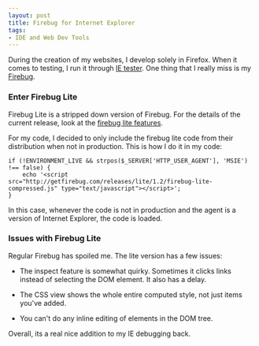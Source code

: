 ```yaml
---
layout: post
title: Firebug for Internet Explorer
tags:
- IDE and Web Dev Tools
---
```


During the creation of my websites, I develop solely in Firefox.  When it comes to testing, I run it through [IE tester](http://my-debugbar.com/wiki/IETester/HomePage).  One thing that I really miss is my [Firebug](http://getfirebug.com/).

### Enter Firebug Lite

Firebug Lite is a stripped down version of Firebug.  For the details of the current release, look at the [firebug lite features](http://getfirebug.com/lite.html).

For my code, I decided to only include the firebug lite code from their distribution when not in production.  This is how I do it in my code:

```php?start_inline=1
if (!ENVIRONMENT_LIVE && strpos($_SERVER['HTTP_USER_AGENT'], 'MSIE') !== false) {
    echo '<script src="http://getfirebug.com/releases/lite/1.2/firebug-lite-compressed.js" type="text/javascript"></script>';
}
```

In this case, whenever the code is not in production and the agent is a version of Internet Explorer, the code is loaded.

### Issues with Firebug Lite

Regular Firebug has spoiled me.  The lite version has a few issues:




  * The inspect feature is somewhat quirky.  Sometimes it clicks links instead of selecting the DOM element.  It also has a delay.


  * The CSS view shows the whole entire computed style, not just items you've added.


  * You can't do any inline editing of elements in the DOM tree.



Overall, its a real nice addition to my IE debugging back.
